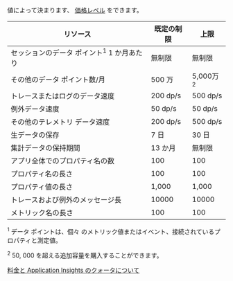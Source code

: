  値によって決まります、 [価格レベル](http://azure.microsoft.com/pricing/details/application-insights/) をできます。

 **リソース**| **既定の制限**| **上限**
-------- | ------------- | -------------
 セッションのデータ ポイント<sup>1</sup> 1 か月あたり| 無制限| 無制限
 その他のデータ ポイント数/月| 500 万| 5,000万<sup>2</sup>
 トレースまたはログのデータ速度| 200 dp/s| 500 dp/s
 例外データ速度| 50 dp/s| 50 dp/s
 その他のテレメトリ データ速度| 200 dp/s| 500 dp/s
 生データの保存| 7 日| 30 日
 集計データの保持期間| 13 か月| 無制限
 アプリ全体でのプロパティ名の数| 100| 100
 プロパティ名の長さ| 100| 100
 プロパティ値の長さ| 1,000| 1,000
 トレースおよび例外のメッセージ長| 10000| 10000
 メトリック名の長さ| 100| 100

<sup>1</sup> データ ポイントは、個々 のメトリック値またはイベント、接続されているプロパティと測定値。

<sup>2</sup> 50, 000 を超える追加容量を購入することができます。

[料金と Application Insights のクォータについて](app-insights-pricing.md)




